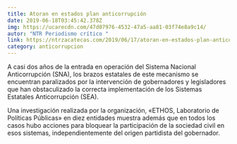```yaml
---
title: Atoran en estados plan anticorrupción
date: 2019-06-18T03:45:42.378Z
img: https://ucarecdn.com/47d07976-4532-47a5-aa81-03f74e8a9c14/
autor: "NTR Periodismo crítico "
link: https://ntrzacatecas.com/2019/06/17/atoran-en-estados-plan-anticorrupcion/
category: anticorrupcion
---
```

A casi dos años de la entrada en operación del Sistema Nacional Anticorrupción (SNA), los brazos estatales de este mecanismo se encuentran paralizados por la intervención de gobernadores y legisladores que han obstaculizado la correcta implementación de los Sistemas Estatales Anticorrupción (SEA).

Una investigación realizada por la organización, «ETHOS, Laboratorio de Políticas Públicas» en diez entidades muestra además que en todos los casos hubo acciones para bloquear la participación de la sociedad civil en esos sistemas, independientemente del origen partidista del gobernador.